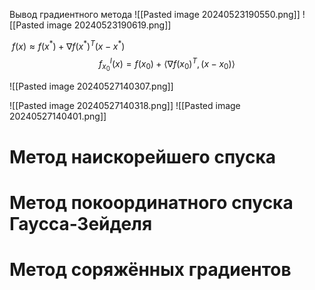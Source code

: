 Вывод градиентного метода
![[Pasted image 20240523190550.png]]
![[Pasted image 20240523190619.png]]

 $f(x)\approx f(x^*)+\nabla f(x^*)^T(x-x^*)$
 $$
f_{x_0}^I(x) = f(x_0) + \langle \nabla f(x_0)^T, (x - x_0) \rangle
$$

![[Pasted image 20240527140307.png]]

![[Pasted image 20240527140318.png]]
![[Pasted image 20240527140401.png]]
# Метод наискорейшего спуска

# Метод покоординатного спуска Гаусса-Зейделя

# Метод соряжённых градиентов


